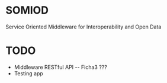 # SOMIOD
Service Oriented Middleware for Interoperability and Open Data


# TODO
- Middleware RESTful API -- Ficha3 ???
- Testing app 
